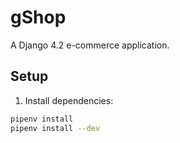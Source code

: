 # gShop

A Django 4.2 e-commerce application.

## Setup

1. Install dependencies:
```bash
pipenv install
pipenv install --dev